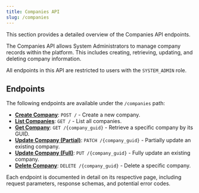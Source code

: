 ```yaml
---
title: Companies API
slug: /companies
---
```


This section provides a detailed overview of the Companies API endpoints.

The Companies API allows System Administrators to manage company records within the platform. This includes creating, retrieving, updating, and deleting company information.

All endpoints in this API are restricted to users with the `SYSTEM_ADMIN` role.

## Endpoints

The following endpoints are available under the `/companies` path:

- **[Create Company](./endpoints/create_company.md)**: `POST /` - Create a new company.
- **[List Companies](./endpoints/list_companies.md)**: `GET /` - List all companies.
- **[Get Company](./endpoints/get_company.md)**: `GET /{company_guid}` - Retrieve a specific company by its GUID.
- **[Update Company (Partial)](./endpoints/update_company_partial.md)**: `PATCH /{company_guid}` - Partially update an existing company.
- **[Update Company (Full)](./endpoints/update_company_full.md)**: `PUT /{company_guid}` - Fully update an existing company.
- **[Delete Company](./endpoints/delete_company.md)**: `DELETE /{company_guid}` - Delete a specific company.

Each endpoint is documented in detail on its respective page, including request parameters, response schemas, and potential error codes. 